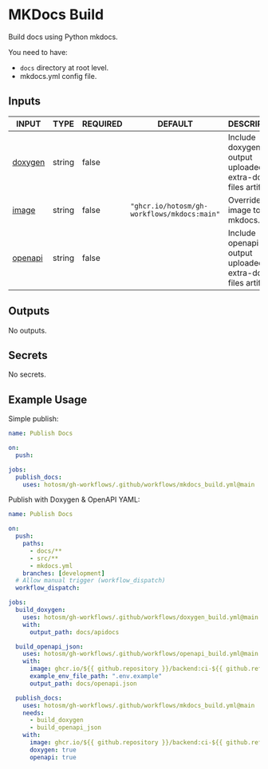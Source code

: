 # MKDocs Build

Build docs using Python mkdocs.

You need to have:

- `docs` directory at root level.
- mkdocs.yml config file.

## Inputs

<!-- AUTO-DOC-INPUT:START - Do not remove or modify this section -->

| INPUT                                                 | TYPE   | REQUIRED | DEFAULT                                     | DESCRIPTION                                                       |
| ----------------------------------------------------- | ------ | -------- | ------------------------------------------- | ----------------------------------------------------------------- |
| <a name="input_doxygen"></a>[doxygen](#input_doxygen) | string | false    |                                             | Include doxygen output uploaded to <br>extra-docs-files artifact. |
| <a name="input_image"></a>[image](#input_image)       | string | false    | `"ghcr.io/hotosm/gh-workflows/mkdocs:main"` | Override the image to build <br>mkdocs.                           |
| <a name="input_openapi"></a>[openapi](#input_openapi) | string | false    |                                             | Include openapi output uploaded to <br>extra-docs-files artifact. |

<!-- AUTO-DOC-INPUT:END -->

## Outputs

<!-- AUTO-DOC-OUTPUT:START - Do not remove or modify this section -->

No outputs.

<!-- AUTO-DOC-OUTPUT:END -->

## Secrets

<!-- AUTO-DOC-SECRETS:START - Do not remove or modify this section -->

No secrets.

<!-- AUTO-DOC-SECRETS:END -->

## Example Usage

Simple publish:

```yaml
name: Publish Docs

on:
  push:

jobs:
  publish_docs:
    uses: hotosm/gh-workflows/.github/workflows/mkdocs_build.yml@main
```

Publish with Doxygen & OpenAPI YAML:

```yaml
name: Publish Docs

on:
  push:
    paths:
      - docs/**
      - src/**
      - mkdocs.yml
    branches: [development]
  # Allow manual trigger (workflow_dispatch)
  workflow_dispatch:

jobs:
  build_doxygen:
    uses: hotosm/gh-workflows/.github/workflows/doxygen_build.yml@main
    with:
      output_path: docs/apidocs

  build_openapi_json:
    uses: hotosm/gh-workflows/.github/workflows/openapi_build.yml@main
    with:
      image: ghcr.io/${{ github.repository }}/backend:ci-${{ github.ref_name }}
      example_env_file_path: ".env.example"
      output_path: docs/openapi.json

  publish_docs:
    uses: hotosm/gh-workflows/.github/workflows/mkdocs_build.yml@main
    needs:
      - build_doxygen
      - build_openapi_json
    with:
      image: ghcr.io/${{ github.repository }}/backend:ci-${{ github.ref_name }}
      doxygen: true
      openapi: true
```
